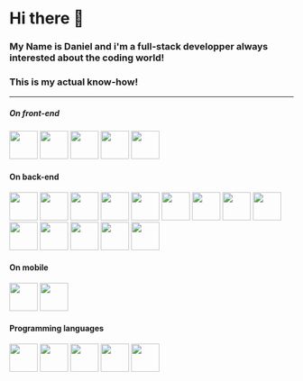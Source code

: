 # Hi there 👋 
### My Name is Daniel and i'm a full-stack developper always interested about the coding world!


### This is my actual know-how!
----
##### On front-end
<div> 
      <img border="0px" src="https://upload.wikimedia.org/wikipedia/commons/thumb/c/cf/Angular_full_color_logo.svg/2048px-Angular_full_color_logo.svg.png" target="_logo_angular" height="50px">
      <img border="0px" src="https://upload.wikimedia.org/wikipedia/commons/thumb/9/96/Sass_Logo_Color.svg/2560px-Sass_Logo_Color.svg.png" target="_logo_angular" height="50px">
    <img border="0px" src="https://cdn.icon-icons.com/icons2/2699/PNG/512/jquery_logo_icon_167804.png" target="_logo_angular" height="50px">
    <img border="0px" margin="5px" src="https://seeklogo.com/images/B/bootstrap-logo-3C30FB2A16-seeklogo.com.png" target="_logo_angular" height="50px">
    <img border="0px" margin="5px" src="https://rxjs.dev/generated/images/marketing/home/Rx_Logo-512-512.png" target="_logo_angular" height="50px">
</div>  

#### On back-end
<div> 
    <img border="0px" src="https://www.nssoftware.pt/wp-content/uploads/codeigniter-1.png" target="_logo_angular" height="50px">
    <img border="0px" src="https://upload.wikimedia.org/wikipedia/commons/thumb/9/9a/Laravel.svg/1200px-Laravel.svg.png" target="_logo_angular" height="50px">
    <img border="0px" src="https://seeklogo.com/images/Y/yarn-logo-F5E7A65FA2-seeklogo.com.png" height="50px">
    <img border="0px" margin="5px" src="https://cdn.freebiesupply.com/logos/large/2x/nodejs-icon-logo-png-transparent.png" target="_logo_angular" height="50px">
    <img border="0px" margin="5px" src="https://upload.wikimedia.org/wikipedia/commons/thumb/d/db/Npm-logo.svg/1280px-Npm-logo.svg.png" height="50px">
    <img border="0px" margin="5px" src="https://seeklogo.com/images/N/nodemon-logo-9F66F45AB1-seeklogo.com.png" height="50px">
    <img border="0px" margin="5px" src="https://upload.wikimedia.org/wikipedia/commons/thumb/0/02/Babel_Logo.svg/1280px-Babel_Logo.svg.png" height="50px">
    <img border="0px" margin="5px" src="https://upload.wikimedia.org/wikipedia/commons/thumb/e/e3/ESLint_logo.svg/1200px-ESLint_logo.svg.png" height="50px">
    <img border="0px" margin="5px" src="https://upload.wikimedia.org/wikipedia/commons/thumb/f/f7/PHPUnit_Logo.svg/1200px-PHPUnit_Logo.svg.png" height="50px">
    <img border="0px" margin="5px" src="https://getcomposer.org/img/logo-composer-transparent2.png" height="50px">
    <img border="0px" margin="5px" src="https://www.doctrine-project.org/logos/doctrine-logo.svg?1a5b7c" height="50px">
    <img border="0px" margin="5px" src="https://upload.wikimedia.org/wikipedia/commons/6/64/Expressjs.png" height="50px">
    <img border="0px" margin="5px" src="https://avatars.githubusercontent.com/u/20165699?s=200&v=4" height="50px">
    <img border="0px" margin="5px" src="https://cdn.freebiesupply.com/logos/large/2x/hibernate-logo-png-transparent.png" height="50px">

 </div>

#### On mobile

 <div> 
    <img border="0px" src="https://i.morioh.com/2020/02/28/1195ab76f0b1.jpg" height="50px">
    <img border="0px" src="https://upload.wikimedia.org/wikipedia/commons/thumb/d/d1/Ionic_Logo.svg/1280px-Ionic_Logo.svg.png" target="_logo_angular" height="50px">
 </div>  

#### Programming languages

 <div> 
    <img border="0px" src="https://upload.wikimedia.org/wikipedia/commons/thumb/3/31/Webysther_20160423_-_Elephpant.svg/2560px-Webysther_20160423_-_Elephpant.svg.png" height="50px">
    <img border="0px" src="https://upload.wikimedia.org/wikipedia/commons/6/6a/JavaScript-logo.png" target="_logo_angular" height="50px">
    <img border="0px" src="https://upload.wikimedia.org/wikipedia/commons/thumb/4/4c/Typescript_logo_2020.svg/1200px-Typescript_logo_2020.svg.png" target="_logo_angular" height="50px">
      <img border="0px" src="https://upload.wikimedia.org/wikipedia/commons/7/7e/Dart-logo.png" target="_logo_angular" height="50px">
      <img border="0px" src="https://1000logos.net/wp-content/uploads/2020/09/Java-Logo.png" target="_logo_angular" height="50px">
 </div>  

      
<!--
**PessoaDaniel/PessoaDaniel** is a ✨ _special_ ✨ repository because its `README.md` (this file) appears on your GitHub profile.

Here are some ideas to get you started:

- 🔭 I’m currently working on ...
- 🌱 I’m currently learning ...
- 👯 I’m looking to collaborate on ...
- 🤔 I’m looking for help with ...
- 💬 Ask me about ...
- 📫 How to reach me: ...
- 😄 Pronouns: ...
- ⚡ Fun fact: ...
-->
